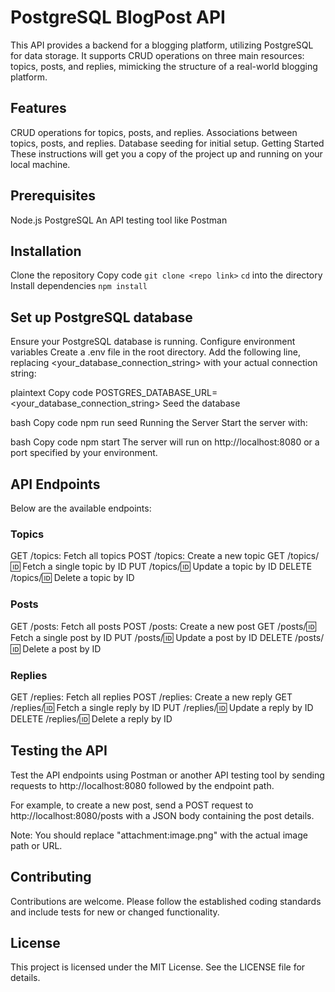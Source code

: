 # PostgreSQL BlogPost API

This API provides a backend for a blogging platform, utilizing PostgreSQL for data storage. It supports CRUD operations on three main resources: topics, posts, and replies, mimicking the structure of a real-world blogging platform.

## Features

CRUD operations for topics, posts, and replies.
Associations between topics, posts, and replies.
Database seeding for initial setup.
Getting Started
These instructions will get you a copy of the project up and running on your local machine.

## Prerequisites

Node.js
PostgreSQL
An API testing tool like Postman

## Installation

Clone the repository
Copy code `git clone <repo link>`
`cd` into the directory
Install dependencies `npm install`

## Set up PostgreSQL database

Ensure your PostgreSQL database is running.
Configure environment variables
Create a .env file in the root directory. Add the following line, replacing <your_database_connection_string> with your actual connection string:

plaintext
Copy code
POSTGRES_DATABASE_URL=<your_database_connection_string>
Seed the database

bash
Copy code
npm run seed
Running the Server
Start the server with:

bash
Copy code
npm start
The server will run on http://localhost:8080 or a port specified by your environment.

## API Endpoints
Below are the available endpoints:

### Topics

GET /topics: Fetch all topics
POST /topics: Create a new topic
GET /topics/:id: Fetch a single topic by ID
PUT /topics/:id: Update a topic by ID
DELETE /topics/:id: Delete a topic by ID

### Posts

GET /posts: Fetch all posts
POST /posts: Create a new post
GET /posts/:id: Fetch a single post by ID
PUT /posts/:id: Update a post by ID
DELETE /posts/:id: Delete a post by ID

### Replies

GET /replies: Fetch all replies
POST /replies: Create a new reply
GET /replies/:id: Fetch a single reply by ID
PUT /replies/:id: Update a reply by ID
DELETE /replies/:id: Delete a reply by ID

## Testing the API
Test the API endpoints using Postman or another API testing tool by sending requests to http://localhost:8080 followed by the endpoint path.

For example, to create a new post, send a POST request to http://localhost:8080/posts with a JSON body containing the post details.

Note: You should replace "attachment:image.png" with the actual image path or URL.

## Contributing
Contributions are welcome. Please follow the established coding standards and include tests for new or changed functionality.

## License
This project is licensed under the MIT License. See the LICENSE file for details.

